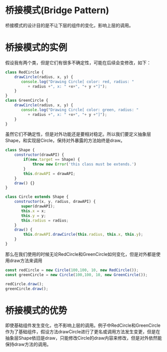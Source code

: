 # 桥接模式(Bridge Pattern)
桥接模式的设计目的是不让下层的组件的变化，影响上层的调用。

# 桥接模式的实例
假设我有两个类，但是它们有很多不确定性，可能在后续会变修改，如下：
```js
class RedCircle {
    drawCircle(radius, x, y) {
       console.log("Drawing Circle[ color: red, radius: "
          + radius +", x: " +x+", "+ y +"]");
    }
}
class GreenCircle {
    drawCircle(radius, x, y) {
       console.log("Drawing Circle[ color: green, radius: "
          + radius +", x: " +x+", "+ y +"]");
    }
}
```
虽然它们不确定性，但是对外功能还是要相对稳定。所以我们要定义抽象层Shape，和实现层Circle，保持对外暴露的方法始终是draw。
```js
class Shape {
    constructor(drawAPI) {
        if(new.target == Shape) {
            throw new Error('this class must be extends.')
        }
        this.drawAPI = drawAPI;
    }
    draw() {}
}

class Circle extends Shape {
    constructor(x, y, radius, drawAPI) {
       super(drawAPI);
       this.x = x;  
       this.y = y;  
       this.radius = radius;
    }
    draw() {
        this.drawAPI.drawCircle(this.radius, this.x, this.y);
    }
}
```
那么在我们使用的时候无论RedCircle和GreenCircle如何变化，但是对外都是使用draw方法来调用
```js
const redCircle = new Circle(100,100, 10, new RedCircle());
const greenCircle = new Circle(100,100, 10, new GreenCircle());

redCircle.draw();
greenCircle.draw();
```
# 桥接模式的优势
即使基础组件发生变化，也不影响上层的调用。例子中RedCircle和GreenCircle作为了基础组件，假设方法drawCircle进行了更名或调用方法发生变更，但是在抽象层Shape依旧是draw，只能修改Circle的draw内容来修改，但是对外依然能保持draw方法的调用。